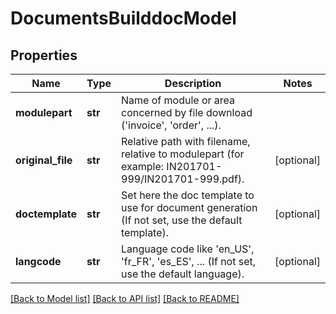 # DocumentsBuilddocModel

## Properties
Name | Type | Description | Notes
------------ | ------------- | ------------- | -------------
**modulepart** | **str** | Name of module or area concerned by file download (&#x27;invoice&#x27;, &#x27;order&#x27;, ...). | 
**original_file** | **str** | Relative path with filename, relative to modulepart (for example: IN201701-999/IN201701-999.pdf). | [optional] 
**doctemplate** | **str** | Set here the doc template to use for document generation (If not set, use the default template). | [optional] 
**langcode** | **str** | Language code like &#x27;en_US&#x27;, &#x27;fr_FR&#x27;, &#x27;es_ES&#x27;, ... (If not set, use the default language). | [optional] 

[[Back to Model list]](../README.md#documentation-for-models) [[Back to API list]](../README.md#documentation-for-api-endpoints) [[Back to README]](../README.md)

